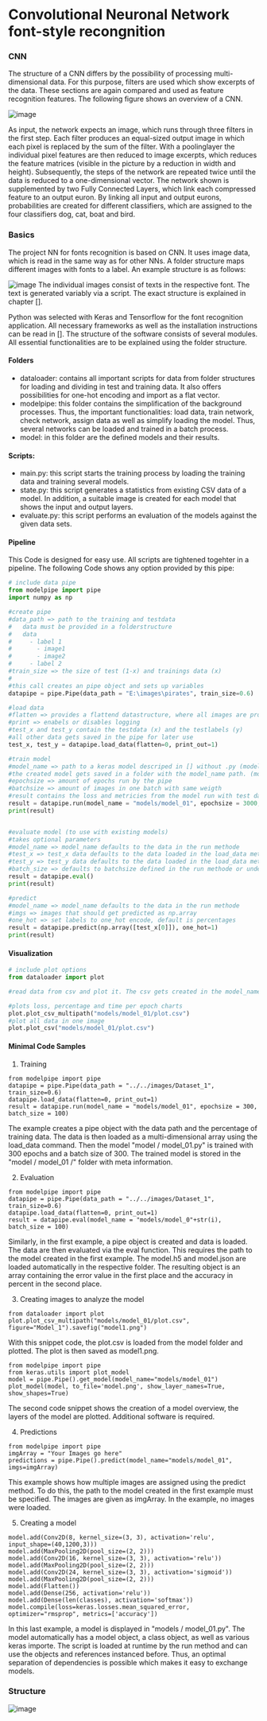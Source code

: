 # Convolutional Neuronal Network font-style recongnition

### CNN

The structure of a CNN differs by the possibility of processing multi-dimensional data. For this purpose, filters are used which show excerpts of the data. These sections are again compared and used as feature recognition features. The following figure shows an overview of a CNN.

![image](https://ujwlkarn.files.wordpress.com/2016/08/screen-shot-2016-08-07-at-4-59-29-pm.png?w=748?raw=true "Cnn")

As input, the network expects an image, which runs through three filters in the first step. Each filter produces an equal-sized output image in which each pixel is replaced by the sum of the filter. With a poolinglayer the individual pixel features are then reduced to image excerpts, which reduces the feature matrices (visible in the picture by a reduction in width and height). Subsequently, the steps of the network are repeated twice until the data is reduced to a one-dimensional vector. The network shown is supplemented by two Fully Connected Layers, which link each compressed feature to an output euron. By linking all input and output eurons, probabilities are created for different classifiers, which are assigned to the four classifiers dog, cat, boat and bird.

### Basics

The project NN for fonts recognition is based on CNN. It uses image data, which is read in the same way as for other NNs. A folder structure maps different images with fonts to a label. An example structure is as follows:

![image](Images.png?raw=true "Folder Structure")
The individual images consist of texts in the respective font. The text is generated variably via a script. The exact structure is explained in chapter [].

Python was selected with Keras and Tensorflow for the font recognition application. All necessary frameworks as well as the installation instructions can be read in [].
The structure of the software consists of several modules. All essential functionalities are to be explained using the folder structure.

#### Folders
- dataloader: contains all important scripts for data from folder structures for loading and dividing in test and training data. It also offers possibilities for one-hot encoding and import as a flat vector.
- modelpipe: this folder contains the simplification of the background processes. Thus, the important functionalities: load data, train network, check network, assign data as well as simplify loading the model. Thus, several networks can be loaded and trained in a batch process.
- model: in this folder are the defined models and their results.

#### Scripts:
- main.py: this script starts the training process by loading the training data and training several models.
- state.py: this script generates a statistics from existing CSV data of a model. In addition, a suitable image is created for each model that shows the input and output layers.
- evaluate.py: this script performs an evaluation of the models against the given data sets.

#### Pipeline
This Code is designed for easy use. All scripts are tightened togehter in a pipeline. The following Code shows any option provided by this pipe:

```python
# include data pipe
from modelpipe import pipe
import numpy as np

#create pipe
#data_path => path to the training and testdata
#	data must be provided in a folderstructure
#   data
# 	  - label 1
#		- image1
#		- image2
#     - label 2
#train_size => the size of test (1-x) and trainings data (x)
#
#this call creates an pipe object and sets up variables
datapipe = pipe.Pipe(data_path = "E:\images\pirates", train_size=0.6)

#load data
#flatten => provides a flattend datastructure, where all images are provided in a single array instead of a [h][w][c] #array (width, height, channel)
#print => enabels or disables logging
#test_x and test_y contain the testdata (x) and the testlabels (y)
#all other data gets saved in the pipe for later use
test_x, test_y = datapipe.load_data(flatten=0, print_out=1)

#train model
#model_name => path to a keras model descriped in [] without .py (models/model_01.py gets loaded)
#the created model gets saved in a folder with the model_name path. (models/model_01 folder contains the created data)
#epochsize => amount of epochs run by the pipe
#batchsize => amount of images in one batch with same weigth
#result contains the loss and metricies from the model run with test data.
result = datapipe.run(model_name = "models/model_01", epochsize = 3000, batchsize = 100)
print(result)


#evaluate model (to use with existing models)
#takes optional parameters
#model_name => model_name defaults to the data in the run methode
#test_x => test_x data defaults to the data loaded in the load_data methode
#test_y => test_y data defaults to the data loaded in the load_data methode
#batch_size => defaults to batchsize defined in the run methode or undefined
result = datapipe.eval()
print(result)

#predict
#model_name => model_name defaults to the data in the run methode
#imgs => images that should get predicted as np.array
#one_hot => set labels to one_hot encode, default is percentages
result = datapipe.predict(np.array([test_x[0]]), one_hot=1)
print(result)

```

#### Visualization

```python
# include plot options
from dataloader import plot

#read data from csv and plot it. The csv gets created in the model_name folder and contains the process per epoch data.

#plots loss, percentage and time per epoch charts
plot.plot_csv_multipath("models/model_01/plot.csv")
#plot all data in one image
plot.plot_csv("models/model_01/plot.csv")
```

#### Minimal Code Samples

1) Training
```
from modelpipe import pipe
datapipe = pipe.Pipe(data_path = "../../images/Dataset_1", train_size=0.6)
datapipe.load_data(flatten=0, print_out=1)
result = datapipe.run(model_name = "models/model_01", epochsize = 300, batch_size = 100)
```

The example creates a pipe object with the data path and the percentage of training data. The data is then loaded as a multi-dimensional array using the load_data command. Then the model "model / model_01.py" is trained with 300 epochs and a batch size of 300. The trained model is stored in the "model / model_01 /" folder with meta information.

2) Evaluation
```
from modelpipe import pipe
datapipe = pipe.Pipe(data_path = "../../images/Dataset_1", train_size=0.6)
datapipe.load_data(flatten=0, print_out=1)
result = datapipe.eval(model_name = "models/model_0"+str(i), batch_size = 100)
```

Similarly, in the first example, a pipe object is created and data is loaded. The data are then evaluated via the eval function. This requires the path to the model created in the first example. The model.h5 and model.json are loaded automatically in the respective folder. The resulting object is an array containing the error value in the first place and the accuracy in percent in the second place.

3) Creating images to analyze the model
```
from dataloader import plot
plot.plot_csv_multipath("models/model_01/plot.csv", figure="Model_1").savefig("model1.png")
```
With this snippet code, the plot.csv is loaded from the model folder and plotted. The plot is then saved as model1.png.

```
from modelpipe import pipe
from keras.utils import plot_model
model = pipe.Pipe().get_model(model_name="models/model_01")
plot_model(model, to_file='model.png', show_layer_names=True, show_shapes=True)
```
The second code snippet shows the creation of a model overview, the layers of the model are plotted. Additional software is required.

4) Predictions
```
from modelpipe import pipe
imgArray = "Your Images go here"
predictions = pipe.Pipe().predict(model_name="models/model_01", imgs=imgArray)
```
This example shows how multiple images are assigned using the predict method. To do this, the path to the model created in the first example must be specified. The images are given as imgArray. In the example, no images were loaded.

5) Creating a model
```
model.add(Conv2D(8, kernel_size=(3, 3), activation='relu', input_shape=(40,1200,3)))
model.add(MaxPooling2D(pool_size=(2, 2)))
model.add(Conv2D(16, kernel_size=(3, 3), activation='relu'))
model.add(MaxPooling2D(pool_size=(2, 2)))
model.add(Conv2D(24, kernel_size=(3, 3), activation='sigmoid'))
model.add(MaxPooling2D(pool_size=(2, 2)))
model.add(Flatten())
model.add(Dense(256, activation='relu'))
model.add(Dense(len(classes), activation='softmax'))
model.compile(loss=keras.losses.mean_squared_error, optimizer="rmsprop", metrics=['accuracy'])
```
In this last example, a model is displayed in "models / model_01.py". The model automatically has a model object, a class object, as well as various keras importe. The script is loaded at runtime by the run method and can use the objects and references instanced before. Thus, an optimal separation of dependencies is possible which makes it easy to exchange models.

### Structure

![image](Structure.png?raw=true "Project Structure")
